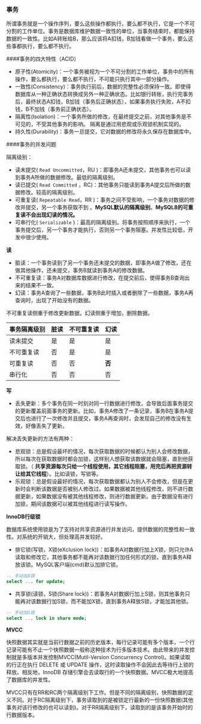 ### 事务

所谓事务就是一个操作序列，要么这些操作都执行，要么都不执行，它是一个不可分割的工作单位。事务是数据库维护数据一致性的单位，当事务结束时，都能保持数据的一致性。比如A转账给B，那么应该将A扣钱，B加钱看做一个事务，要么这些事都执行，要么都不执行。



####事务的四大特性（ACID）

- 原子性(Atomicity)：一个事务被视为一个不可分割的工作单位，事务中的所有操作，要么都执行，要么都不执行，不可能只执行其中一部分操作。
- 一致性(Consistency)：事务执行前后，数据的完整性必须保持一致。即使得数据库从一种正确状态转换成另外一种正确状态。比如银行转账，执行完事务后，最终状态A扣钱，B加钱（事务后正确状态），如果事务执行失败，A不扣钱，B不加钱（事务前正确状态）。
- 隔离性(Isolation)：一个事务所做的修改，在最终提交之前，对其他事务是不可见的，不受其他事务的影响。 隔离是通过用悲观或乐观锁机制实现的。 
- 持久性(Durability)：事务一旦提交，它对数据的修改将永久保存在数据库中。



####事务的并发问题

隔离级别：

- 读未提交( `Read Uncommitted`，RU )：即事务A还未提交，其他事务也可以读到事务A所做的数据修改。最低的隔离级别。
- 读已提交(  `Read Committed` ，RC)：其他事务只能读到事务A提交后所做的数据修改。较高的隔离级别。
- 可重复读( `Repeatable Read`，RR )：事务之间不受影响，一个事务对数据的修改并提交，另一个事务获取不到 。**MySQL默认的隔离级别**。**MySQL8的可重复读不会出现幻读的情况。**
- 可串行化( `Serializable` )：最高的隔离级别。将事务按照顺序来执行，一个事务提交后，另一个事务才能执行，否则另一个事务阻塞。并发性比较低，开发中很少使用。 

**读**

- 脏读：一个事务读到了另一个事务还未提交的数据，即事务A做了修改，还在做其他操作，还未提交，事务B就读到事务A的修改数据。
- 不可重复读：事务A对数据库数据进行修改，在提交前后，使得事务B查询出来的结果不一致。
- 幻读：事务A查询了一些数据，事务B此时插入或者删除了一些数据，事务A再查询时，出现了开始没有的数据。

不可重复读侧重于修改更新数据，幻读侧重于增加，删除数据。

| 事务隔离级别 | 脏读 | 不可重复读 | 幻读   |
| ------------ | ---- | ---------- | ------ |
| 读未提交     | 是   | 是         | 是     |
| 不可重复读   | 否   | 是         | 是     |
| 可重复读     | 否   | 否         | **否** |
| 串行化       | 否   | 否         | 否     |



**写**

- 丢失更新：多个事务在同一时刻对同一行数据进行修改，会导致后面事务提交的更新覆盖前面事务的更新。比如，事务A修改了一条记录，事务B在事务A提交后也进行了一次修改并且提交，事务A再查询时，会发现自己的修改没有生效，好像丢失了更新。

解决丢失更新的方法有两种：

- 悲观锁：总是假设最坏的情况，每次获取数据的时候都认为别人会修改数据，所以每次在获取数据时都会加锁，这样别人想获取该数据就会阻塞，直到他获取锁。（ **共享资源每次只给一个线程使用，其它线程阻塞，用完后再把资源转让给其它线程**）。比如读锁，写锁等。
- 乐观锁：总是假设最好的情况，每次获取数据都认为别人不会修改，但是在更新时会判断该数据是否被别人修改过。如果数据被其他线程修改，则不进行数据更新，如果数据没有被其他线程修改，则进行数据更新。由于数据没有进行加锁，期间该数据可以被其他线程进行读写操作。



**InnoDB行级锁**

数据库系统使用锁是为了支持对共享资源进行并发访问，提供数据的完整性和一致性。对系统的开销大，但处理高并发较好。

- 排它锁(写锁，X锁(eXclusion lock))：如事务A对数据行加上X锁，则只允许A读取和修改它，其他事务都不能再对该数据行加任何形式的锁，直到事务A释放该锁。MySQL客户端(cmd)默认加排它锁。

```sql
-- 手动加X锁
select ... for update;
```

- 共享锁(读锁，S锁(Share lock))：若事务A对数据行加上S锁，则其他事务只能再对该数据行加S锁，而不能加X锁，直到事务A释放S锁，才能加其他锁。

```sql
-- 手动加S锁
select ... lock in share mode;
```



**MVCC**

快照数据其实就是当前行数据之前的历史版本，每行记录可能有多个版本，一个行记录可能有不止一个快照数据一般称这种技术为行多版本技术。由此带来的并发控制就是多版本并发控制MVCC(Mutil-Version Concurrency Control)。如果读取的行正在执行 DELETE 或 UPDATE 操作，这时读取操作不会因此去等待行上锁的释放。相反地，InnoDB 存储引擎会去读取行的一个快照数据。MVCC极大地提高了数据库的并发性。

MVCC只有在RR和RC两个隔离级别下工作。但是不同的隔离级别，快照数据的定义不同。对于RC隔离级别下，事务读取到的是被锁定行最新的一份快照数据(其他事务对该行修改的也可以读到)。对于RR隔离级别下，读取到的是该事务开始时的行数据版本。

